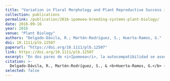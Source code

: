 ```yaml
---
title: "Variation in Floral Morphology and Plant Reproductive Success in Four <i>Ipomoea</i> Species (Convolvulaceae) With Contrasting Breeding Systems"
collection: publications
permalink: /publication/2016-ipomoea-breeding-systems-plant-biology/
date: 2016-09-16
year: 2016
venue: "Plant Biology"
authors: "Delgado-Dávila, R.; Martén-Rodríguez, S.; Huerta-Ramos, G."
doi: 10.1111/plb.12507
paperurl: "https://doi.org/10.1111/plb.12507"
link: https://doi.org/10.1111/plb.12507
excerpt: "En dos pares de <i>Ipomoea</i>, la autocompatibilidad se asocia con menor hercogamia y alta autogamia autónoma."
citation: >-
  Delgado-Dávila, R., Martén-Rodríguez, S., & <b>Huerta-Ramos, G.</b> (2016). Variation in floral morphology and plant reproductive success in four <i>Ipomoea</i> species (Convolvulaceae) with contrasting breeding systems. <i>Plant Biology</i>, 18(6), 903–912. https://doi.org/10.1111/plb.12507
selected: false
---
```

